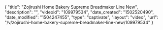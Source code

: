 {
    "title": "Zojirushi Home Bakery Supreme Breadmaker Line New",
    "description": "",
    "videoid": "109979534",
    "date_created": "1502520490",
    "date_modified": "1504247455",
    "type": "captivate",
    "layout": "video",
    "url": "\/v\/zojirushi-home-bakery-supreme-breadmaker-line-new\/109979534"
}